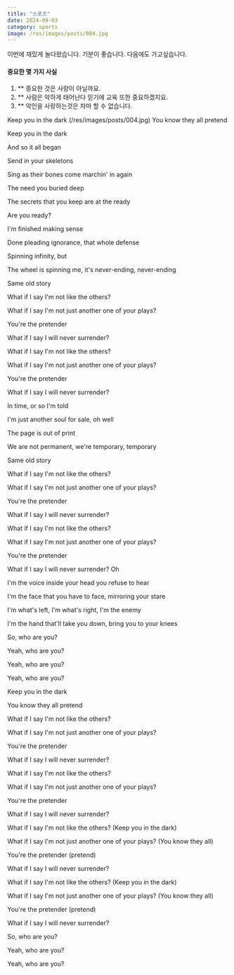 ```yaml
---
title: "스포츠"
date: 2024-09-03
category: sports
image: /res/images/posts/004.jpg
---
```


이번에 재밌게 놀다왔습니다.
기분이 좋습니다.
다음에도 가고싶습니다.

#### 중요한 몇 가지 사실

1. ** 중요한 것은 사랑이 아닐까요.
2. ** 사람은 악하게 태어난다 믿기에 교육 또한 중요하겠지요.
3. ** 악인을 사랑하는것은 차마 할 수 없습니다.

Keep you in the dark
(/res/images/posts/004.jpg)
You know they all pretend

Keep you in the dark

And so it all began

Send in your skeletons

Sing as their bones come marchin' in again

The need you buried deep

The secrets that you keep are at the ready

Are you ready?

I'm finished making sense

Done pleading ignorance, that whole defense

Spinning infinity, but

The wheel is spinning me, it's never-ending, never-ending

Same old story

What if I say I'm not like the others?

What if I say I'm not just another one of your plays?

You're the pretender

What if I say I will never surrender?

What if I say I'm not like the others?

What if I say I'm not just another one of your plays?

You're the pretender

What if I say I will never surrender?

In time, or so I'm told

I'm just another soul for sale, oh well

The page is out of print

We are not permanent, we're temporary, temporary

Same old story

What if I say I'm not like the others?

What if I say I'm not just another one of your plays?

You're the pretender

What if I say I will never surrender?

What if I say I'm not like the others?

What if I say I'm not just another one of your plays?

You're the pretender

What if I say I will never surrender? Oh

I'm the voice inside your head you refuse to hear

I'm the face that you have to face, mirroring your stare

I'm what's left, I'm what's right, I'm the enemy

I'm the hand that'll take you down, bring you to your knees

So, who are you?

Yeah, who are you?

Yeah, who are you?

Yeah, who are you?


Keep you in the dark

You know they all pretend

What if I say I'm not like the others?

What if I say I'm not just another one of your plays?

You're the pretender

What if I say I will never surrender?

What if I say I'm not like the others?

What if I say I'm not just another one of your plays?

You're the pretender

What if I say I will never surrender?

What if I say I'm not like the others? (Keep you in the dark)

What if I say I'm not just another one of your plays? (You know they all)

You're the pretender (pretend)

What if I say I will never surrender?

What if I say I'm not like the others? (Keep you in the dark)

What if I say I'm not just another one of your plays? (You know they all)

You're the pretender (pretend)

What if I say I will never surrender?

So, who are you?

Yeah, who are you?

Yeah, who are you?
